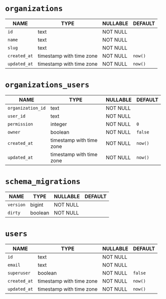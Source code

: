 # `organizations`

|     NAME     |           TYPE           | NULLABLE | DEFAULT |
|--------------|--------------------------|----------|---------|
| `id`         | text                     | NOT NULL |         |
| `name`       | text                     | NOT NULL |         |
| `slug`       | text                     | NOT NULL |         |
| `created_at` | timestamp with time zone | NOT NULL | `now()` |
| `updated_at` | timestamp with time zone | NOT NULL | `now()` |

# `organizations_users`

|       NAME        |           TYPE           | NULLABLE | DEFAULT |
|-------------------|--------------------------|----------|---------|
| `organization_id` | text                     | NOT NULL |         |
| `user_id`         | text                     | NOT NULL |         |
| `permission`      | integer                  | NOT NULL | `0`     |
| `owner`           | boolean                  | NOT NULL | `false` |
| `created_at`      | timestamp with time zone | NOT NULL | `now()` |
| `updated_at`      | timestamp with time zone | NOT NULL | `now()` |

# `schema_migrations`

|   NAME    |  TYPE   | NULLABLE | DEFAULT |
|-----------|---------|----------|---------|
| `version` | bigint  | NOT NULL |         |
| `dirty`   | boolean | NOT NULL |         |

# `users`

|     NAME     |           TYPE           | NULLABLE | DEFAULT |
|--------------|--------------------------|----------|---------|
| `id`         | text                     | NOT NULL |         |
| `email`      | text                     | NOT NULL |         |
| `superuser`  | boolean                  | NOT NULL | `false` |
| `created_at` | timestamp with time zone | NOT NULL | `now()` |
| `updated_at` | timestamp with time zone | NOT NULL | `now()` |
